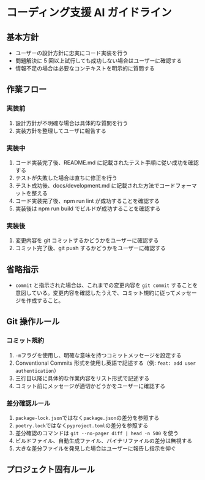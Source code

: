 # コーディング支援 AI ガイドライン

## 基本方針

- ユーザーの設計方針に忠実にコード実装を行う
- 問題解決に 5 回以上試行しても成功しない場合はユーザーに確認する
- 情報不足の場合は必要なコンテキストを明示的に質問する

## 作業フロー

### 実装前

1. 設計方針が不明確な場合は具体的な質問を行う
2. 実装方針を整理してユーザに報告する

### 実装中

1. コード実装完了後、README.md に記載されたテスト手順に従い成功を確認する
2. テストが失敗した場合は直ちに修正を行う
3. テスト成功後、docs/development.md に記載された方法でコードフォーマットを整える
4. コード実装完了後、npm run lint が成功することを確認する
5. 実装後は npm run build でビルドが成功することを確認する

### 実装後

1. 変更内容を git コミットするかどうかをユーザーに確認する
2. コミット完了後、git push するかどうかをユーザーに確認する

## 省略指示

- `commit` と指示された場合は、これまでの変更内容を `git commit` することを意図している。変更内容を確認したうえで、コミット規約に従ってメッセージを作成すること。

## Git 操作ルール

### コミット規約

1. `-m`フラグを使用し、明確な意味を持つコミットメッセージを設定する
2. Conventional Commits 形式を使用し英語で記述する（例: `feat: add user authentication`）
3. 三行目以降に具体的な作業内容をリスト形式で記述する
4. コミット前にメッセージが適切かどうかをユーザーに確認する

### 差分確認ルール

1. `package-lock.json`ではなく`package.json`の差分を参照する
2. `poetry.lock`ではなく`pyproject.toml`の差分を参照する
3. 差分確認のコマンドは `git --no-pager diff | head -n 500` を使う
4. ビルドファイル、自動生成ファイル、バイナリファイルの差分は無視する
5. 大きな差分ファイルを発見した場合はユーザーに報告し指示を仰ぐ

## プロジェクト固有ルール

